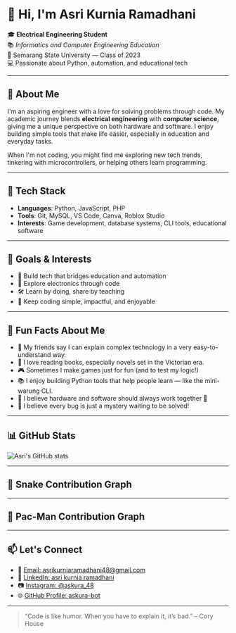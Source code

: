 # 👋 Hi, I'm Asri Kurnia Ramadhani

🎓 **Electrical Engineering Student**  
📚 *Informatics and Computer Engineering Education*  
🏫 Semarang State University — Class of 2023  
💻 Passionate about Python, automation, and educational tech

---

## 🚀 About Me

I'm an aspiring engineer with a love for solving problems through code. My academic journey blends **electrical engineering** with **computer science**, giving me a unique perspective on both hardware and software. I enjoy building simple tools that make life easier, especially in education and everyday tasks.

When I'm not coding, you might find me exploring new tech trends, tinkering with microcontrollers, or helping others learn programming.

---

## 🧰 Tech Stack

- **Languages**: Python, JavaScript, PHP 
- **Tools**: Git, MySQL, VS Code, Canva, Roblox Studio
- **Interests**: Game development, database systems, CLI tools, educational software

---

## 🎯 Goals & Interests

- 🤖 Build tech that bridges education and automation
- 🧪 Explore electronics through code
- 🛠️ Learn by doing, share by teaching
- 📘 Keep coding simple, impactful, and enjoyable

---

## 🎉 Fun Facts About Me

- 💬 My friends say I can explain complex technology in a very easy-to-understand way.
- 🍲 I love reading books, especially novels set in the Victorian era.
- 🎮 Sometimes I make games just for fun (and to test my logic!)
- 📚 I enjoy building Python tools that help people learn — like the mini-warung CLI.
- 📐 I believe hardware and software should always work together 🤝
- 🌈 I believe every bug is just a mystery waiting to be solved!

---

## 📊 GitHub Stats

![Asri's GitHub stats](https://github-readme-stats.vercel.app/api?username=askura-bot&show_icons=true&theme=tokyonight)

---

## 🐍 Snake Contribution Graph



---

## 👾 Pac-Man Contribution Graph



---

## 📫 Let's Connect

- 📧 [Email: asrikurniaramadhani48@gmail.com](asrikurniaramadhani48@gmail.com)  
- 💼 [LinkedIn: asri kurnia ramadhani](www.linkedin.com/in/askura48)  
- 📷 [Instagram: @askura_48](https://www.instagram.com/askura_48/)
- 🌐 [GitHub Profile: askura-bot](https://github.com/askura-bot)

---

> “Code is like humor. When you have to explain it, it’s bad.” – Cory House
